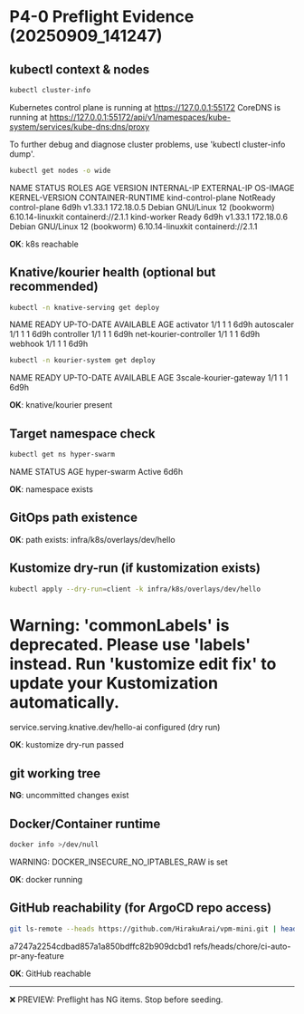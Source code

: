 # P4-0 Preflight Evidence (20250909_141247)

## kubectl context & nodes


```bash
kubectl cluster-info
```

  Kubernetes control plane is running at https://127.0.0.1:55172
  CoreDNS is running at https://127.0.0.1:55172/api/v1/namespaces/kube-system/services/kube-dns:dns/proxy
  
  To further debug and diagnose cluster problems, use 'kubectl cluster-info dump'.

```bash
kubectl get nodes -o wide
```

  NAME                 STATUS     ROLES           AGE    VERSION   INTERNAL-IP   EXTERNAL-IP   OS-IMAGE                         KERNEL-VERSION     CONTAINER-RUNTIME
  kind-control-plane   NotReady   control-plane   6d9h   v1.33.1   172.18.0.5    <none>        Debian GNU/Linux 12 (bookworm)   6.10.14-linuxkit   containerd://2.1.1
  kind-worker          Ready      <none>          6d9h   v1.33.1   172.18.0.6    <none>        Debian GNU/Linux 12 (bookworm)   6.10.14-linuxkit   containerd://2.1.1

**OK**: k8s reachable

## Knative/kourier health (optional but recommended)


```bash
kubectl -n knative-serving get deploy
```

  NAME                     READY   UP-TO-DATE   AVAILABLE   AGE
  activator                1/1     1            1           6d9h
  autoscaler               1/1     1            1           6d9h
  controller               1/1     1            1           6d9h
  net-kourier-controller   1/1     1            1           6d9h
  webhook                  1/1     1            1           6d9h

```bash
kubectl -n kourier-system get deploy
```

  NAME                     READY   UP-TO-DATE   AVAILABLE   AGE
  3scale-kourier-gateway   1/1     1            1           6d9h

**OK**: knative/kourier present

## Target namespace check


```bash
kubectl get ns hyper-swarm
```

  NAME          STATUS   AGE
  hyper-swarm   Active   6d6h

**OK**: namespace exists

## GitOps path existence


**OK**: path exists: infra/k8s/overlays/dev/hello

## Kustomize dry-run (if kustomization exists)


```bash
kubectl apply --dry-run=client -k infra/k8s/overlays/dev/hello
```

  # Warning: 'commonLabels' is deprecated. Please use 'labels' instead. Run 'kustomize edit fix' to update your Kustomization automatically.
  service.serving.knative.dev/hello-ai configured (dry run)

**OK**: kustomize dry-run passed

## git working tree


**NG**: uncommitted changes exist

## Docker/Container runtime


```bash
docker info >/dev/null
```

  WARNING: DOCKER_INSECURE_NO_IPTABLES_RAW is set

**OK**: docker running

## GitHub reachability (for ArgoCD repo access)


```bash
git ls-remote --heads https://github.com/HirakuArai/vpm-mini.git | head -n1
```

  a7247a2254cdbad857a1a850bdffc82b909dcbd1	refs/heads/chore/ci-auto-pr-any-feature

**OK**: GitHub reachable

---
❌ PREVIEW: Preflight has NG items. Stop before seeding.
